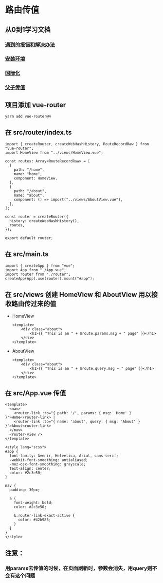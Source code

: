 # 路由传值

## 从0到1学习文档
### [遇到的报错和解决办法](./readme/遇到的报错和解决办法)
### [安装环境](./readme/安装环境)
### [国际化](./readme/国际化)
### [父子传值](./readme/父子传值)

## 项目添加 vue-router
```
yarn add vue-router@4
``` 

## 在 src/router/index.ts
```
import { createRouter, createWebHashHistory, RouteRecordRaw } from "vue-router";
import HomeView from "../views/HomeView.vue";

const routes: Array<RouteRecordRaw> = [
  {
    path: "/home",
    name: "home",
    component: HomeView,
  },
  {
    path: "/about",
    name: "about",
    component: () => import("../views/AboutView.vue"),
  },
];

const router = createRouter({
  history: createWebHashHistory(),
  routes,
});

export default router;
```

## 在 src/main.ts
```
import { createApp } from "vue";
import App from "./App.vue";
import router from "./router";
createApp(App).use(router).mount("#app");
```

## 在 src/views 创建 HomeView 和 AboutView 用以接收路由传过来的值
- HomeView 
    ```
    <template>
        <div class="about">
            <h1>{{ "This is an " + $route.params.msg + " page" }}</h1>
        </div>
    </template>
    ```
- AboutView 
    ```
    <template>
        <div class="about">
            <h1>{{ "This is an " + $route.query.msg + " page" }}</h1>
        </div>
    </template>
    ```

## 在 src/App.vue 传值
```
<template>
  <nav>
    <router-link :to="{ path: '/', params: { msg: 'Home' } }">Home</router-link> |
    <router-link :to="{ name: 'about', query: { msg: 'About' } }">About<router-link>
  </nav>
  <router-view />
</template>

<style lang="scss">
#app {
  font-family: Avenir, Helvetica, Arial, sans-serif;
  -webkit-font-smoothing: antialiased;
  -moz-osx-font-smoothing: grayscale;
  text-align: center;
  color: #2c3e50;
}

nav {
  padding: 30px;

  a {
    font-weight: bold;
    color: #2c3e50;

    &.router-link-exact-active {
      color: #42b983;
    }
  }
}
</style>
```

## 注意：
### 用params去传值的时候，在页面刷新时，参数会消失，用query则不会有这个问题
